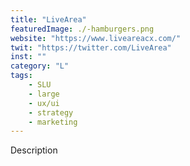 ```yaml
---
title: "LiveArea"
featuredImage: ./-hamburgers.png
website: "https://www.liveareacx.com/"
twit: "https://twitter.com/LiveArea"
inst: ""
category: "L"
tags:
    - SLU
    - large
    - ux/ui
    - strategy
    - marketing
---
```


Description
